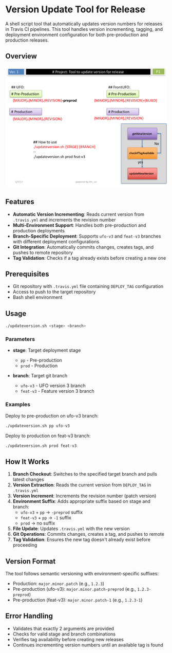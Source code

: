 # Version Update Tool for Release

A shell script tool that automatically updates version numbers for releases in Travis CI pipelines. This tool handles version incrementing, tagging, and deployment environment configuration for both pre-production and production releases.

## Overview

<img src="./images/Slide1.png" width="auto" height="auto">

## Features

- **Automatic Version Incrementing**: Reads current version from `.travis.yml` and increments the revision number
- **Multi-Environment Support**: Handles both pre-production and production deployments
- **Branch-Specific Deployment**: Supports `ufo-v3` and `feat-v3` branches with different deployment configurations
- **Git Integration**: Automatically commits changes, creates tags, and pushes to remote repository
- **Tag Validation**: Checks if a tag already exists before creating a new one

## Prerequisites

- Git repository with `.travis.yml` file containing `DEPLOY_TAG` configuration
- Access to push to the target repository
- Bash shell environment

## Usage

```bash
./updateversion.sh <stage> <branch>
```

### Parameters

- **stage**: Target deployment stage
  - `pp` - Pre-production
  - `prod` - Production

- **branch**: Target git branch
  - `ufo-v3` - UFO version 3 branch
  - `feat-v3` - Feature version 3 branch

### Examples

Deploy to pre-production on ufo-v3 branch:
```bash
./updateversion.sh pp ufo-v3
```

Deploy to production on feat-v3 branch:
```bash
./updateversion.sh prod feat-v3
```

## How It Works

1. **Branch Checkout**: Switches to the specified target branch and pulls latest changes
2. **Version Extraction**: Reads the current version from `DEPLOY_TAG` in `.travis.yml`
3. **Version Increment**: Increments the revision number (patch version)
4. **Environment Suffix**: Adds appropriate suffix based on stage and branch:
   - `ufo-v3` + `pp` → `-preprod` suffix
   - `feat-v3` + `pp` → `-1` suffix
   - `prod` → no suffix
5. **File Update**: Updates `.travis.yml` with the new version
6. **Git Operations**: Commits changes, creates a tag, and pushes to remote
7. **Tag Validation**: Ensures the new tag doesn't already exist before proceeding

## Version Format

The tool follows semantic versioning with environment-specific suffixes:
- Production: `major.minor.patch` (e.g., `1.2.3`)
- Pre-production (ufo-v3): `major.minor.patch-preprod` (e.g., `1.2.3-preprod`)
- Pre-production (feat-v3): `major.minor.patch-1` (e.g., `1.2.3-1`)

## Error Handling

- Validates that exactly 2 arguments are provided
- Checks for valid stage and branch combinations
- Verifies tag availability before creating new releases
- Continues incrementing version numbers until an available tag is found